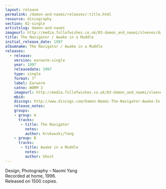 ```yaml
---
layout: release
permalink: /damon-and-naomi/releases/:title.html
resource: discography
section: 02-single
artistslug: damon-and-naomi
imageurl: http://media.fullofwishes.co.uk/03-damon_and_naomi/sleeves/dan_navigator.jpg
title: The Navigator / Awake in a Muddle
initial_release_date: 1997
albumname: The Navigator / Awake in a Muddle
releases:
  - release: 
    version: earworm-single
    year: 1997
    releasedate: 1997
    type: single
    format: 7"
    label: Earworm
    catno: WORM 3
    imageurl: http://media.fullofwishes.co.uk/03-damon_and_naomi/sleeves/dan_navigator.jpg
    mbid: 
    discogs: http://www.discogs.com/Damon-Naomi-The-Navigator-Awake-In-A-Muddle/release/535562
    release_notes:
    groups:
    - group: A
      tracks:
       - title: The Navigator
         notes: 
         author: Krukowski/Yang
    - group: B
      tracks:
       - title: Awake in a Muddle
         notes: 
         author: Ghost
---
```

Design, Photography – Naomi Yang  
Recorded at home, 1996.   
Released on 1500 copies.